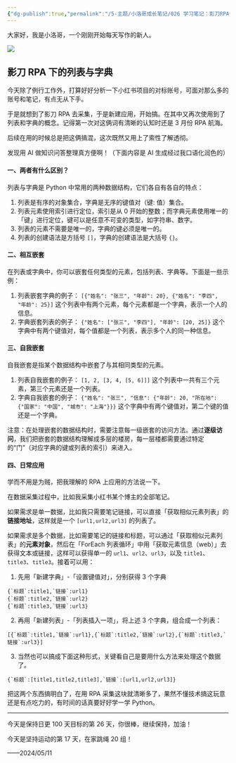 ```yaml
---
{"dg-publish":true,"permalink":"/5-主题/小洛哥成长笔记/026 学习笔记：影刀RPA下的列表与字典/","tags":["小洛哥成长笔记"],"noteIcon":1,"created":"2024-05-11","updated":"2024-05-11"}
---
```



大家好，我是小洛哥，一个刚刚开始每天写作的新人。

![](http://img.xlg.life/images%2F2024%2F05%2F11%2F20240511222633-766611207d3bd33fe34b5c2414dd1047.png)

## 影刀 RPA 下的列表与字典
今天除了例行工作外，打算好好分析一下小红书项目的对标账号，可面对那么多的账号和笔记，有点无从下手。

于是就想到了影刀 RPA 去采集，于是新建应用，开始搞。在其中又再次使用到了列表和字典的概念。记得第一次对这俩词有清晰的认知时还是 3 月份 RPA 航海。

后续在用的时候总是把这俩搞混，这次既然又用上了索性了解透彻。

发现用 AI 做知识问答整理真方便啊！（下面内容是 AI 生成经过我口语化润色的）

#### 一、两者有什么区别？
列表与字典是 Python 中常用的两种数据结构，它们各自有各自的特点：
1. 列表是有序的对象集合，字典是无序的键值对（键: 值）集合。
2. 列表元素使用索引进行定位，索引是从 0 开始的整数；而字典元素使用唯一的「键」进行定位，键可以是任意不可变的类型，如字符串、数字。
3. 列表的元素不需要是唯一的，字典的键必须是唯一的。
4. 列表的创建语法是方括号 `[]`，字典的创建语法是大括号 `{}`。

#### 二、相互嵌套 
在列表或字典中，你可以嵌套任何类型的元素，包括列表、字典等。下面是一些示例：
1. 列表嵌套字典的例子：
`[{"姓名": "张三", "年龄": 20}, {"姓名": "李四", "年龄": 25}]`
这个列表中有两个元素，每个元素都是一个字典，表示一个人的信息。
2. 字典嵌套列表的例子：
`{"姓名": ["张三", "李四"], "年龄": [20, 25]}`
这个字典中有两个键值对，每个值都是一个列表，表示多个人的同一种信息。

#### 三、自我嵌套 
自我嵌套是指某个数据结构中嵌套了与其相同类型的元素。
1. 列表自我嵌套的例子：
`[1, 2, [3, 4, [5, 6]]]`
这个列表中一共有三个元素，第三个元素还是一个列表。
2. 字典自我嵌套的例子：
`{"姓名": "张三", "信息": {"年龄": 20, "所在地": {"国家": "中国", "城市": "上海"}}}`
这个字典中有两个键值对，第二个键的值还是一个字典。
    
注意：在处理嵌套的数据结构时，需要注意每一级嵌套的访问方法。通过**逐级访问**，我们把嵌套的数据结构理解成多层的楼房，每一层楼都需要通过特定的“门”（对应字典的键或列表的索引）来进入。

#### 四、日常应用
学而不用是为贼，把我理解的 RPA 上应用的方法说一下。

在数据采集过程中，比如我采集小红书某个博主的全部笔记。

如果需求是单一数据，比如我只需要笔记链接，可以直接「获取相似元素列表」的**链接地址**，这样就是一个 `[url1,url2,url3]` 的列表了。

如果需求是多个数据，比如需要笔记的链接和标题，可以通过「获取相似元素列表」的**元素对象**，然后在「ForEach 列表循环」中用「获取元素信息（web）」去获得文本或链接，这样可以获得单一的 `url1`、`url2`、`url3`，以及 `title1`、`title3`、`title3`。接着可以用：
1. 先用「新建字典」-「设置键值对」，分别获得 3 个字典 
```
{`标题`:title1,`链接`:url1}
{`标题`:title2,`链接`:url2}
{`标题`:title3,`链接`:url3}
```
2.  再用「新建列表」-「列表插入一项」，将上述 3 个字典，组合成一个列表： 
```
[{`标题`:title1,`链接`:url1},{`标题`:title2,`链接`:url2},{`标题`:title3,`链接`:url3}]
```
3. 当然也可以搞成下面这种形式，关键看自己是要用什么方法来处理这个数据了。
```
{`标题`:[title1,title2,title3],`链接`:[url1,url2,url3]}
```

把这两个东西搞明白了，在用 RPA 采集这块就清晰多了，果然不懂技术搞这玩意还是有点吃力的，有时间的话真要好好学一学 Python。

---

今天是保持日更 100 天目标的第 26 天，你很棒，继续保持，加油！

今天是坚持运动的第 17 天，在家跳绳 20 组！ 

——2024/05/11